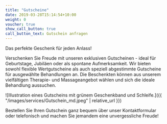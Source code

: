 ```yaml
---
title: "Gutscheine"
date: 2019-03-28T15:14:54+10:00
weight: 0
voucher: true
show_call_button: true
call_button_text: Gutschein anfragen
---
```


Das perfekte Geschenk für jeden Anlass!

Verschenken Sie Freude mit unseren exklusiven Gutscheinen - ideal für Geburtstage, Jubiläen oder als spontane Aufmerksamkeit. Wir bieten sowohl flexible Wertgutscheine als auch speziell abgestimmte Gutscheine für ausgewählte Behandlungen an. Die Beschenkten können aus unserem vielfältigen Therapie- und Massageangebot wählen und sich die ideale Behandlung aussuchen.

![Illustration eines Gutscheins mit grünem Geschenkband und Schleife.]({{ "/images/services/Gutschein_md.jpeg" | relative_url }})

Bestellen Sie Ihren Gutschein ganz bequem über unser Kontaktformular oder telefonisch und machen Sie jemandem eine unvergessliche Freude!
